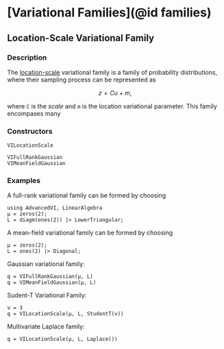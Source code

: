 
# [Variational Families](@id families)

## Location-Scale Variational Family

### Description
The [location-scale](https://en.wikipedia.org/wiki/Location%E2%80%93scale_family) variational family is a family of probability distributions, where their sampling process can be represented as
```math
z = C u + m,
```
where ``C`` is the *scale* and ``m`` is the location variational parameter.
This family encompases many 


### Constructors

```@docs
VILocationScale
```

```@docs
VIFullRankGaussian
VIMeanFieldGaussian
```

### Examples

A full-rank variational family can be formed by choosing
```@repl locscale
using AdvancedVI, LinearAlgebra
μ = zeros(2);
L = diagm(ones(2)) |> LowerTriangular;
```

A mean-field variational family can be formed by choosing 
```@repl locscale
μ = zeros(2);
L = ones(2) |> Diagonal;
```

Gaussian variational family:
```@repl locscale
q = VIFullRankGaussian(μ, L)
q = VIMeanFieldGaussian(μ, L)
```

Sudent-T Variational Family:

```@repl locscale
ν = 3
q = VILocationScale(μ, L, StudentT(ν))
```

Multivariate Laplace family:
```@repl locscale
q = VILocationScale(μ, L, Laplace())
```

